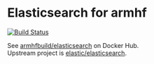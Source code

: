 # Elasticsearch for armhf
[![Build Status](https://drone.thisone.rocks/api/badges/armhf-docker-library/elasticsearch/status.svg)](https://drone.thisone.rocks/armhf-docker-library/elasticsearch)

See [armhfbuild/elasticsearch](https://hub.docker.com/r/armhfbuild/elasticsearch/) on Docker Hub.<br/>
Upstream project is [elastic/elasticsearch](https://github.com/elastic/elasticsearch).
